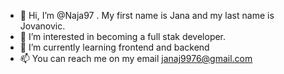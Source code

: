 - 👋 Hi, I’m @Naja97 . My first name is Jana and my last name is Jovanovic.
- 👀 I’m interested in becoming a full stak developer.
- 🌱 I’m currently learning frontend and backend 
- 📫 You can reach me on my email janaj9976@gmail.com

<!---
Naja97/Naja97 is a ✨ special ✨ repository because its `README.md` (this file) appears on your GitHub profile.
You can click the Preview link to take a look at your changes.
--->
